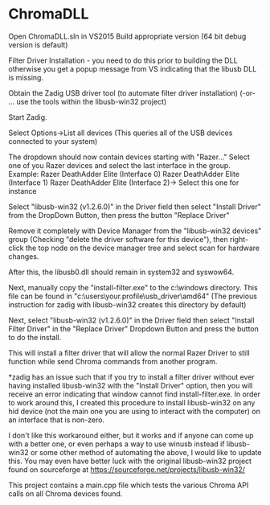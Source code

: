 # ChromaDLL

Open ChromaDLL.sln in VS2015
Build appropriate version (64 bit debug version is default)

Filter Driver Installation - you need to do this prior to building the DLL otherwise you get a popup message from VS indicating that the libusb DLL is missing.

Obtain the Zadig USB driver tool (to automate filter driver installation)
(-or- ... use the tools within the libusb-win32 project)

Start Zadig.

Select Options->List all devices (This queries all of the USB devices connected to your system)

The dropdown should now contain devices starting with "Razer..."  Select one of you Razer devices and select the last interface in the group.
Example:
Razer DeathAdder Elite (Interface 0)
Razer DeathAdder Elite (Interface 1)
Razer DeathAdder Elite (Interface 2)-> Select this one for instance

Select "libusb-win32 (v1.2.6.0)" in the Driver field
then select "Install Driver" from the DropDown Button, then press the button "Replace Driver"

Remove it completely with Device Manager from the "libusb-win32 devices" group (Checking "delete the driver software for this device"), then right-click the top node on the device manager tree and select scan for hardware changes.  

After this, the libusb0.dll should remain in system32 and syswow64.

Next, manually copy the "install-filter.exe" to the c:\windows directory.  This file can be found in "c:\users\your.profile\usb_driver\amd64\" (The previous instruction for zadig with libusb-win32 creates this directory by default)

Next, select "libusb-win32 (v1.2.6.0)" in the Driver field
then select "Install Filter Driver" in the "Replace Driver" Dropdown Button and press the button to do the install.

This will install a filter driver that will allow the normal Razer Driver to still function while send Chroma commands from another program.


*zadig has an issue such that if you try to install a filter driver without ever having installed libusb-win32 with the "Install Driver" option, then you will receive an error indicating that window cannot find install-filter.exe.
In order to work around this, I created this procedure to install libusb-win32 on any hid device (not the main one you are using to interact with the computer) on an interface that is non-zero.

I don't like this workaround either, but it works and if anyone can come up with a better one, or even perhaps a way to use winusb instead if libusb-win32 or some other method of automating the above, I would like to update this.  You may even have better luck with the original libusb-win32 project found on sourceforge at https://sourceforge.net/projects/libusb-win32/


This project contains a main.cpp file which tests the various Chroma API calls on all Chroma devices found.
